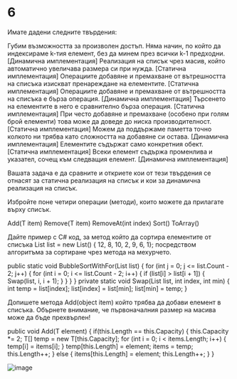 # 6

Имате дадени следните твърдения: 



Губим възможността за произволен достъп. Няма начин, по който да индексираме k-тия елемент, без да минем през всички k-1 предходни. [Динамична имплементация]
Реализация на списък чрез масив, който автоматично увеличава размера си при нужда. [Статична имплементация]
Операциите добавяне и премахване от вътрешността  на списъка изискват пренареждане на елементите. [Статична имплементация]
Операциите добавяне и премахване от вътрешността  на списъка е бърза операция. [Динамична имплементация]
Търсенето на елементите в него е сравнително бърза операция. [Статична имплементация]
При често добавяне и премахване (особено при голям брой елементи) това може да доведе до ниска производителност. [Статична имплементация]
Можем да поддържаме паметта точно колкото ни трябва като сложността на добавяне си остава. [Динамична имплементация]
Елементите съдържат само конкретния обект. [Статична имплементация]
Всеки елемент съдържа променлива и указател, сочещ към следващия елемент. [Динамична имплементация]

Вашата задача е да сравните и откриете кои от тези твърдения се отнасят за статична реализация на списък и кои за динамична реализация на списък. 



Избройте поне четири операции (методи), които можете да прилагате върху списък.

Add(T item)
Remove(T item)
RemoveAt(int index)
Sort()
ToArray()



Дайте пример с C# код, за метод който да сортира  елементите от списъка List<int> list = new List<int>() { 12, 8, 10, 2, 9, 6, 1}; посредством алгоритъма за сортиране  чрез метода на мехурчето.


 public static void BubbleSortWithFor(List<int> list)
        {
            for (int j = 0; j <= list.Count - 2; j++)
            {
                for (int i = 0; i <= list.Count - 2; i++)
                {
                    if (list[i] > list[i + 1])
                    {
                        Swap(list, i, i + 1);
                    }
                }
            }
        }
private static void Swap(List<int> list, int index, int min)
        {
            int temp = list[index];
            list[index] = list[min];
            list[min] = temp;
        }
  
  
 
  
  Допишете метода Add(object item) който трябва да добави елемент в списъка. Обърнете внимание, че първоначалния размер на масива може да бъде прехвърлен!


public void Add(T element)
        {
            if(this.Length == this.Capacity)
            {
                this.Capacity *= 2;
                T[] temp = new T[this.Capacity];
                for (int i = 0; i < items.Length; i++)
                {
                    temp[i] = items[i];
                }
                temp[this.Length] = element;
                items = temp;
                this.Length++;
            }
            else
            {
                items[this.Length] = element;
                this.Length++;
            }
        }
                                                 
                                                 
![image](https://github.com/arndv/6/assets/125039034/be30428a-d123-46f9-a929-2a6147697f32)
                                                 
